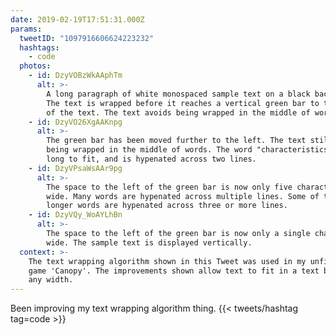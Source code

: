 ```yaml
---
date: 2019-02-19T17:51:31.000Z
params:
  tweetID: "1097916606624223232"
  hashtags:
    - code
  photos:
    - id: DzyVOBzWkAAphTm
      alt: >-
        A long paragraph of white monospaced sample text on a black background.
        The text is wrapped before it reaches a vertical green bar to the right
        of the text. The text avoids being wrapped in the middle of words.
    - id: DzyVO26XgAAKnpg
      alt: >-
        The green bar has been moved further to the left. The text still avoids
        being wrapped in the middle of words. The word "characteristics" is too
        long to fit, and is hypenated across two lines.
    - id: DzyVPsaWsAAr9pg
      alt: >-
        The space to the left of the green bar is now only five characters
        wide. Many words are hypenated across multiple lines. Some of the
        longer words are hypenated across three or more lines.
    - id: DzyVQy_WoAYLhBn
      alt: >-
        The space to the left of the green bar is now only a single character
        wide. The sample text is displayed vertically.
  context: >-
    The text wrapping algorithm shown in this Tweet was used in my unfinished
    game 'Canopy'. The improvements shown allow text to fit in a text box of
    any width.
---
```


Been improving my text wrapping algorithm thing.
{{< tweets/hashtag tag=code >}}
